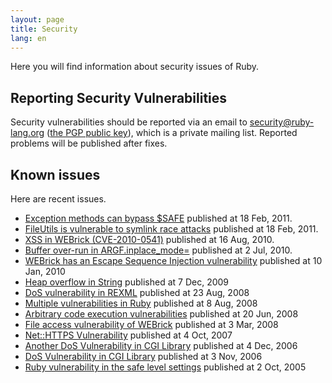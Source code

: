 ```yaml
---
layout: page
title: Security
lang: en
---
```


Here you will find information about security issues of Ruby.

## <a name="label-0" id="label-0">Reporting Security Vulnerabilities</a>

<!-- RDLabel: "Reporting Security Vulnerabilities" -->

Security vulnerabilities should be reported via an email to
security@ruby-lang.org ([the PGP public key](/security.asc)), which is a
private mailing list. Reported problems will be published after fixes.

## <a name="label-1" id="label-1">Known issues</a>

<!-- RDLabel: "Known issues" -->

Here are recent issues.

* [Exception methods can bypass $SAFE](/en/news/2011/02/18/exception-methods-can-bypass-safe/) published at 18 Feb, 2011.
* [FileUtils is vulnerable to symlink race attacks](/en/news/2011/02/18/fileutils-is-vulnerable-to-symlink-race-attacks/) published at 18
  Feb, 2011.
* [XSS in WEBrick (CVE-2010-0541)](/en/news/2010/08/16/xss-in-webrick-cve-2010-0541/) published at 16 Aug, 2010.
* [Buffer over-run in ARGF.inplace\_mode=](/en/2010/07/02/ruby-1-9-1-p429-is-released/) published at 2 Jul, 2010.
* [WEBrick has an Escape Sequence Injection vulnerability](/en/news/2010/01/10/webrick-escape-sequence-injection/) published
  at 10 Jan, 2010
* [Heap overflow in String](/en/news/2009/12/07/heap-overflow-in-string/) published at 7 Dec, 2009
* [DoS vulnerability in
  REXML](/en/news/2008/08/23/dos-vulnerability-in-rexml/) published at
  23 Aug, 2008
* [Multiple vulnerabilities in
  Ruby](/en/news/2008/08/08/multiple-vulnerabilities-in-ruby/) published
  at 8 Aug, 2008
* [Arbitrary code execution
  vulnerabilities](/en/news/2008/06/20/arbitrary-code-execution-vulnerabilities/)
  published at 20 Jun, 2008
* [File access vulnerability of
  WEBrick](/en/news/2008/03/03/webrick-file-access-vulnerability/)
  published at 3 Mar, 2008
* [Net::HTTPS
  Vulnerability](/en/news/2007/10/04/net-https-vulnerability/) published
  at 4 Oct, 2007
* [Another DoS Vulnerability in CGI
  Library](/en/news/2006/12/04/another-dos-vulnerability-in-cgi-library/)
  published at 4 Dec, 2006
* [DoS Vulnerability in CGI Library](/en/news/2006/11/03/CVE-2006-5467/)
  published at 3 Nov, 2006
* [Ruby vulnerability in the safe level
  settings](/en/news/2005/10/03/ruby-vulnerability-in-the-safe-level-settings/)
  published at 2 Oct, 2005
